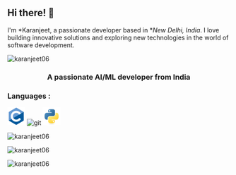 ## Hi there! 👋
 
I'm *Karanjeet, a passionate developer based in **New Delhi, India*. I love building innovative solutions and
exploring new technologies in the world of software development.

<p align="left"> 
    <img src="https://github-profile-trophy.vercel.app/?username=karanjeet06&theme=radical" alt="karanjeet06" />
</p>

<h3 align="center">A passionate AI/ML developer from India</h3>

<h3>Languages :</h3>
<p >
    <img src="https://raw.githubusercontent.com/devicons/devicon/master/icons/c/c-original.svg" alt="c" width="40" height="40" /> 
    <img src="https://www.vectorlogo.zone/logos/git-scm/git-scm-icon.svg" alt="git" width="40" height="40" />
    <img src="https://raw.githubusercontent.com/devicons/devicon/master/icons/python/python-original.svg" alt="python" width="40" height="40" />
</p>
<p align="left">
    <img src="https://github-readme-stats.vercel.app/api?username=karanjeet06&show_icons=true&locale=en&theme=radical" alt="karanjeet06" />
</p>
<p align="left" >
    <img src="https://github-readme-streak-stats.herokuapp.com/?user=karanjeet06&theme=radical" alt="karanjeet06" />
</p>
<p align="left" >
    <img  src="https://github-readme-stats.vercel.app/api/top-langs?username=karanjeet06&show_icons=true&locale=en&layout=compact&theme=radical" alt="karanjeet06" /></p>
